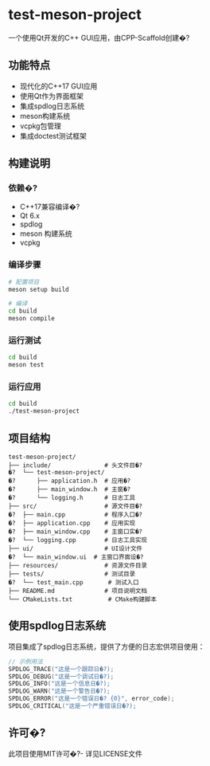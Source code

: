 # test-meson-project

一个使用Qt开发的C++ GUI应用，由CPP-Scaffold创建�?

## 功能特点

- 现代化的C++17 GUI应用
- 使用Qt作为界面框架
- 集成spdlog日志系统
- meson构建系统
- vcpkg包管理
- 集成doctest测试框架


## 构建说明

### 依赖�?

- C++17兼容编译�?
- Qt 6.x
- spdlog
- meson 构建系统
- vcpkg


### 编译步骤

```bash
# 配置项目
meson setup build

# 编译
cd build
meson compile
```

### 运行测试

```bash
cd build
meson test
```


### 运行应用

```bash
cd build
./test-meson-project
```

## 项目结构

```
test-meson-project/
├── include/               # 头文件目�?
�?  └── test-meson-project/
�?      ├── application.h  # 应用�?
�?      ├── main_window.h  # 主窗�?
�?      └── logging.h      # 日志工具
├── src/                   # 源文件目�?
�?  ├── main.cpp           # 程序入口�?
�?  ├── application.cpp    # 应用实现
�?  ├── main_window.cpp    # 主窗口实�?
�?  └── logging.cpp        # 日志工具实现
├── ui/                    # UI设计文件
�?  └── main_window.ui  # 主窗口界面设�?
├── resources/             # 资源文件目录
├── tests/                 # 测试目录
�?  └── test_main.cpp       # 测试入口
├── README.md              # 项目说明文档
└── CMakeLists.txt          # CMake构建脚本
```

## 使用spdlog日志系统

项目集成了spdlog日志系统，提供了方便的日志宏供项目使用：

```cpp
// 示例用法
SPDLOG_TRACE("这是一个跟踪日�?);
SPDLOG_DEBUG("这是一个调试日�?);
SPDLOG_INFO("这是一个信息日�?);
SPDLOG_WARN("这是一个警告日�?);
SPDLOG_ERROR("这是一个错误日�? {0}", error_code);
SPDLOG_CRITICAL("这是一个严重错误日�?);
```

## 许可�?

此项目使用MIT许可�?- 详见LICENSE文件